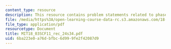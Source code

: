 ```yaml
---
content_type: resource
description: This resource contains problem statements related to phase portraits.
file: /media/https%3A/open-learning-course-data-rc.s3.amazonaws.com/18-03sc-differential-equations-fall-2011/6ba223e0a76dbfbc6d999fe2f42087d9_MIT18_03SCF11_rec_24s34.pdf
file_type: application/pdf
resourcetype: Document
title: MIT18_03SCF11_rec_24s34.pdf
uid: 6ba223e0-a76d-bfbc-6d99-9fe2f42087d9
---
```

